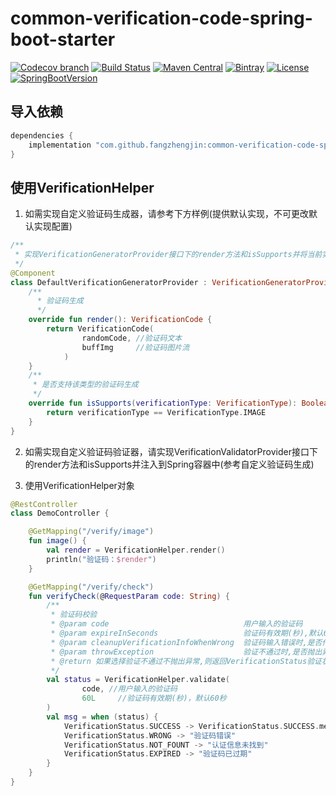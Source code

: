 # common-verification-code-spring-boot-starter

[![Codecov branch](https://img.shields.io/codecov/c/github/fangzhengjin/common-verification-code-spring-boot-starter/master.svg?logo=codecov&style=flat-square)](https://codecov.io/gh/fangzhengjin/common-verification-code-spring-boot-starter)
[![Build Status](https://img.shields.io/travis/com/fangzhengjin/common-verification-code-spring-boot-starter/master.svg?style=flat-square)](https://travis-ci.com/fangzhengjin/common-verification-code-spring-boot-starter)
[![Maven Central](https://img.shields.io/maven-central/v/com.github.fangzhengjin/common-verification-code-spring-boot-starter.svg?style=flat-square&color=brightgreen)](https://maven-badges.herokuapp.com/maven-central/com.github.fangzhengjin/common-verification-code-spring-boot-starter/)
[![Bintray](https://img.shields.io/bintray/v/fangzhengjin/maven/common-verification-code-spring-boot-starter.svg?style=flat-square&color=blue)](https://bintray.com/fangzhengjin/maven/common-verification-code-spring-boot-starter/_latestVersion)
[![License](https://img.shields.io/github/license/fangzhengjin/common-verification-code-spring-boot-starter.svg?style=flat-square&color=blue)](https://www.gnu.org/licenses/gpl-3.0.txt)
[![SpringBootVersion](https://img.shields.io/badge/SpringBoot-2.1.3-heightgreen.svg?style=flat-square)](https://spring.io/projects/spring-boot)

## 导入依赖
```groovy
dependencies {
    implementation "com.github.fangzhengjin:common-verification-code-spring-boot-starter:version"
}
```

## 使用VerificationHelper
1. 如需实现自定义验证码生成器，请参考下方样例(提供默认实现，不可更改默认实现配置)
```kotlin
/**
 * 实现VerificationGeneratorProvider接口下的render方法和isSupports并将当前实现类注册到Spring容器中
 */
@Component
class DefaultVerificationGeneratorProvider : VerificationGeneratorProvider {
    /**
      * 验证码生成
      */
    override fun render(): VerificationCode {
        return VerificationCode(
                randomCode, //验证码文本 
                buffImg     //验证码图片流
            )
    }
    /**
     * 是否支持该类型的验证码生成
     */
    override fun isSupports(verificationType: VerificationType): Boolean {
        return verificationType == VerificationType.IMAGE
    }
}
```

2. 如需实现自定义验证码验证器，请实现VerificationValidatorProvider接口下的render方法和isSupports并注入到Spring容器中(参考自定义验证码生成)

3. 使用VerificationHelper对象
```kotlin
@RestController
class DemoController {

    @GetMapping("/verify/image")
    fun image() {
        val render = VerificationHelper.render()
        println("验证码：$render")
    }

    @GetMapping("/verify/check")
    fun verifyCheck(@RequestParam code: String) {
        /**
         * 验证码校验
         * @param code                              用户输入的验证码
         * @param expireInSeconds                   验证码有效期(秒),默认60
         * @param cleanupVerificationInfoWhenWrong  验证码输入错误时,是否作废之前的验证码信息,默认false,当验证码类型为IMAGE时固定为true
         * @param throwException                    验证不通过时,是否抛出异常,默认false
         * @return 如果选择验证不通过不抛出异常,则返回VerificationStatus验证状态枚举
         */
        val status = VerificationHelper.validate(
                code, //用户输入的验证码
                60L     //验证码有效期(秒)，默认60秒
        )
        val msg = when (status) {
            VerificationStatus.SUCCESS -> VerificationStatus.SUCCESS.message
            VerificationStatus.WRONG -> "验证码错误"
            VerificationStatus.NOT_FOUNT -> "认证信息未找到"
            VerificationStatus.EXPIRED -> "验证码已过期"
        }
    }
}
```
